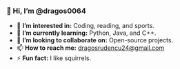 ### 👋 Hi, I’m @dragos0064  

- 👀 **I’m interested in:** Coding, reading, and sports.  
- 🌱 **I’m currently learning:** Python, Java, and C++.  
- 💞️ **I’m looking to collaborate on:** Open-source projects.  
- 📫 **How to reach me:** [dragosrudencu24@gmail.com](mailto:dragosrudencu24@gmail.com)  
- ⚡ **Fun fact:** I like squirrels.